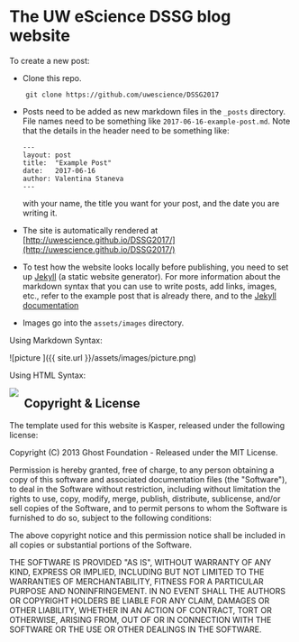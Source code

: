 # The UW eScience DSSG blog website

To create a new post:

- Clone this repo.
```
    git clone https://github.com/uwescience/DSSG2017
```

- Posts need to be added as new markdown files in the `_posts` directory. 
  File names need to be something like `2017-06-16-example-post.md`. Note that 
  the details in the header need to be something like:

      ---
      layout: post
      title:  "Example Post"
      date:   2017-06-16
      author: Valentina Staneva
      ---

  with your name, the title you want for your post, and the date you are
  writing it.

- The site is automatically rendered at [http://uwescience.github.io/DSSG2017/](http://uwescience.github.io/DSSG2017/)

- To test how the website looks locally before publishing, you need to set up [Jekyll](https://jekyllrb.com/) (a static website generator). For more information about the markdown syntax
  that you can use to write posts, add links, images, etc., refer to the
  example post that is already there, and to the
  [Jekyll documentation](https://jekyllrb.com/docs/home/)
  
- Images go into the `assets/images` directory.

Using Markdown Syntax:

![picture ]({{ site.url }}/assets/images/picture.png)

Using HTML Syntax:

<img src="{{site.url}}/assets/images/picture.png" align="left" style="margin: 0 10px 10px 0">




## Copyright & License

The template used for this website is Kasper, released under the following
license:

Copyright (C) 2013 Ghost Foundation - Released under the MIT License.

Permission is hereby granted, free of charge, to any person obtaining a copy of this software and associated documentation files (the "Software"), to deal in the Software without restriction, including without limitation the rights to use, copy, modify, merge, publish, distribute, sublicense, and/or sell copies of the Software, and to permit persons to whom the Software is furnished to do so, subject to the following conditions:

The above copyright notice and this permission notice shall be included in all copies or substantial portions of the Software.

THE SOFTWARE IS PROVIDED "AS IS", WITHOUT WARRANTY OF ANY KIND, EXPRESS OR IMPLIED, INCLUDING BUT NOT LIMITED TO THE WARRANTIES OF MERCHANTABILITY, FITNESS FOR A PARTICULAR PURPOSE AND
NONINFRINGEMENT. IN NO EVENT SHALL THE AUTHORS OR COPYRIGHT HOLDERS BE LIABLE FOR ANY CLAIM, DAMAGES OR OTHER LIABILITY, WHETHER IN AN ACTION OF CONTRACT, TORT OR OTHERWISE, ARISING FROM, OUT OF OR IN CONNECTION WITH THE SOFTWARE OR THE USE OR OTHER DEALINGS IN THE SOFTWARE.
